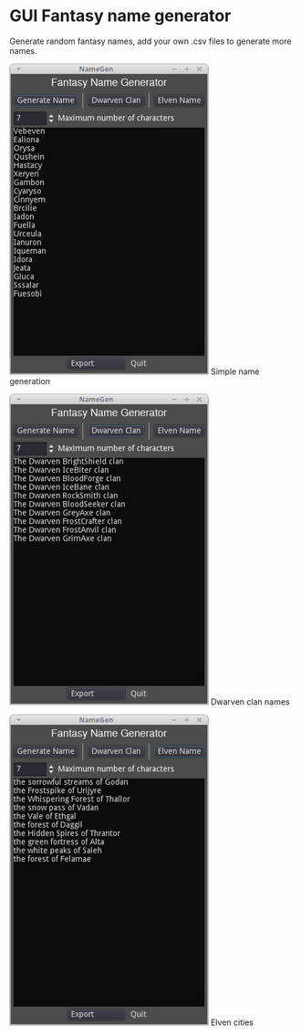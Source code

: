 # GUI Fantasy name generator

Generate random fantasy names, add your own .csv files to generate more names.

![alt Screenshot](namegen1.png)
Simple name generation


![alt Screenshot](namegen2.png)
Dwarven clan names

![alt Screenshot](namegen3.png)
Elven cities




